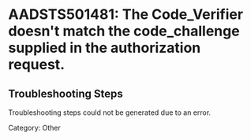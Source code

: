# AADSTS501481: The Code_Verifier doesn't match the code_challenge supplied in the authorization request.


## Troubleshooting Steps
Troubleshooting steps could not be generated due to an error.

Category: Other